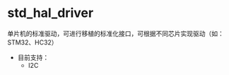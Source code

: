 <!--
 * @Author: your name
 * @Date: 2020-08-31 12:48:44
 * @LastEditTime: 2020-08-31 12:49:33
 * @LastEditors: Please set LastEditors
 * @Description: In User Settings Edit
 * @FilePath: \undefinede:\github\std_hal_driver\README.md
-->
# std_hal_driver
单片机的标准驱动，可进行移植的标准化接口，可根据不同芯片实现驱动（如：STM32、HC32）


* 目前支持：
    * I2C
